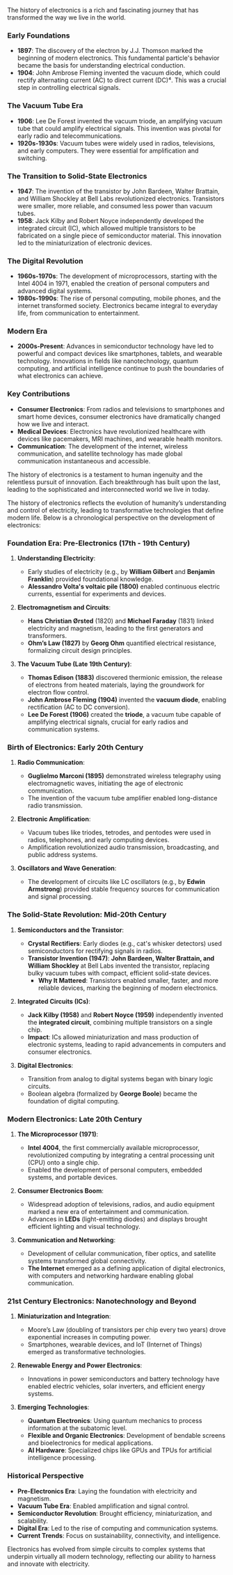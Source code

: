 The history of electronics is a rich and fascinating journey that has transformed the way we live in the world.

### Early Foundations
- **1897**: The discovery of the electron by J.J. Thomson marked the beginning of modern electronics. This fundamental particle's behavior became the basis for understanding electrical conduction.
- **1904**: John Ambrose Fleming invented the vacuum diode, which could rectify alternating current (AC) to direct current (DC)⁴. This was a crucial step in controlling electrical signals.

### The Vacuum Tube Era
- **1906**: Lee De Forest invented the vacuum triode, an amplifying vacuum tube that could amplify electrical signals. This invention was pivotal for early radio and telecommunications.
- **1920s-1930s**: Vacuum tubes were widely used in radios, televisions, and early computers. They were essential for amplification and switching.

### The Transition to Solid-State Electronics
- **1947**: The invention of the transistor by John Bardeen, Walter Brattain, and William Shockley at Bell Labs revolutionized electronics. Transistors were smaller, more reliable, and consumed less power than vacuum tubes.
- **1958**: Jack Kilby and Robert Noyce independently developed the integrated circuit (IC), which allowed multiple transistors to be fabricated on a single piece of semiconductor material. This innovation led to the miniaturization of electronic devices.

### The Digital Revolution
- **1960s-1970s**: The development of microprocessors, starting with the Intel 4004 in 1971, enabled the creation of personal computers and advanced digital systems.
- **1980s-1990s**: The rise of personal computing, mobile phones, and the internet transformed society. Electronics became integral to everyday life, from communication to entertainment.

### Modern Era
- **2000s-Present**: Advances in semiconductor technology have led to powerful and compact devices like smartphones, tablets, and wearable technology. Innovations in fields like nanotechnology, quantum computing, and artificial intelligence continue to push the boundaries of what electronics can achieve.

### Key Contributions
- **Consumer Electronics**: From radios and televisions to smartphones and smart home devices, consumer electronics have dramatically changed how we live and interact.
- **Medical Devices**: Electronics have revolutionized healthcare with devices like pacemakers, MRI machines, and wearable health monitors.
- **Communication**: The development of the internet, wireless communication, and satellite technology has made global communication instantaneous and accessible.

The history of electronics is a testament to human ingenuity and the relentless pursuit of innovation. Each breakthrough has built upon the last, leading to the sophisticated and interconnected world we live in today.

The history of electronics reflects the evolution of humanity’s understanding and control of electricity, leading to transformative technologies that define modern life. Below is a chronological perspective on the development of electronics:

### **Foundation Era: Pre-Electronics (17th - 19th Century)**

1. **Understanding Electricity**:
   - Early studies of electricity (e.g., by **William Gilbert** and **Benjamin Franklin**) provided foundational knowledge.
   - **Alessandro Volta's voltaic pile (1800)** enabled continuous electric currents, essential for experiments and devices.

2. **Electromagnetism and Circuits**:
   - **Hans Christian Ørsted** (1820) and **Michael Faraday** (1831) linked electricity and magnetism, leading to the first generators and transformers.
   - **Ohm’s Law (1827)** by **Georg Ohm** quantified electrical resistance, formalizing circuit design principles.

3. **The Vacuum Tube (Late 19th Century)**:
   - **Thomas Edison (1883)** discovered thermionic emission, the release of electrons from heated materials, laying the groundwork for electron flow control.
   - **John Ambrose Fleming (1904)** invented the **vacuum diode**, enabling rectification (AC to DC conversion).
   - **Lee De Forest (1906)** created the **triode**, a vacuum tube capable of amplifying electrical signals, crucial for early radios and communication systems.

### **Birth of Electronics: Early 20th Century**

1. **Radio Communication**:
   - **Guglielmo Marconi (1895)** demonstrated wireless telegraphy using electromagnetic waves, initiating the age of electronic communication.
   - The invention of the vacuum tube amplifier enabled long-distance radio transmission.

2. **Electronic Amplification**:
   - Vacuum tubes like triodes, tetrodes, and pentodes were used in radios, telephones, and early computing devices.
   - Amplification revolutionized audio transmission, broadcasting, and public address systems.

3. **Oscillators and Wave Generation**:
   - The development of circuits like LC oscillators (e.g., by **Edwin Armstrong**) provided stable frequency sources for communication and signal processing.

### **The Solid-State Revolution: Mid-20th Century**

1. **Semiconductors and the Transistor**:
   - **Crystal Rectifiers**: Early diodes (e.g., cat's whisker detectors) used semiconductors for rectifying signals in radios.
   - **Transistor Invention (1947)**: **John Bardeen, Walter Brattain, and William Shockley** at Bell Labs invented the transistor, replacing bulky vacuum tubes with compact, efficient solid-state devices.
     - **Why It Mattered**: Transistors enabled smaller, faster, and more reliable devices, marking the beginning of modern electronics.

2. **Integrated Circuits (ICs)**:
   - **Jack Kilby (1958)** and **Robert Noyce (1959)** independently invented the **integrated circuit**, combining multiple transistors on a single chip.
   - **Impact**: ICs allowed miniaturization and mass production of electronic systems, leading to rapid advancements in computers and consumer electronics.

3. **Digital Electronics**:
   - Transition from analog to digital systems began with binary logic circuits.
   - Boolean algebra (formalized by **George Boole**) became the foundation of digital computing.

### **Modern Electronics: Late 20th Century**

1. **The Microprocessor (1971)**:
   - **Intel 4004**, the first commercially available microprocessor, revolutionized computing by integrating a central processing unit (CPU) onto a single chip.
   - Enabled the development of personal computers, embedded systems, and portable devices.

2. **Consumer Electronics Boom**:
   - Widespread adoption of televisions, radios, and audio equipment marked a new era of entertainment and communication.
   - Advances in **LEDs** (light-emitting diodes) and displays brought efficient lighting and visual technology.

3. **Communication and Networking**:
   - Development of cellular communication, fiber optics, and satellite systems transformed global connectivity.
   - **The Internet** emerged as a defining application of digital electronics, with computers and networking hardware enabling global communication.

### **21st Century Electronics: Nanotechnology and Beyond**

1. **Miniaturization and Integration**:
   - Moore’s Law (doubling of transistors per chip every two years) drove exponential increases in computing power.
   - Smartphones, wearable devices, and IoT (Internet of Things) emerged as transformative technologies.

2. **Renewable Energy and Power Electronics**:
   - Innovations in power semiconductors and battery technology have enabled electric vehicles, solar inverters, and efficient energy systems.

3. **Emerging Technologies**:
   - **Quantum Electronics**: Using quantum mechanics to process information at the subatomic level.
   - **Flexible and Organic Electronics**: Development of bendable screens and bioelectronics for medical applications.
   - **AI Hardware**: Specialized chips like GPUs and TPUs for artificial intelligence processing.

### **Historical Perspective**
- **Pre-Electronics Era**: Laying the foundation with electricity and magnetism.
- **Vacuum Tube Era**: Enabled amplification and signal control.
- **Semiconductor Revolution**: Brought efficiency, miniaturization, and scalability.
- **Digital Era**: Led to the rise of computing and communication systems.
- **Current Trends**: Focus on sustainability, connectivity, and intelligence.

Electronics has evolved from simple circuits to complex systems that underpin virtually all modern technology, reflecting our ability to harness and innovate with electricity.
